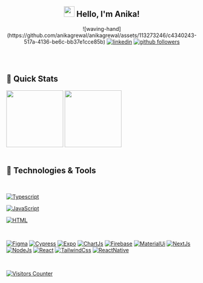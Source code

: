<h2 align="center"><img src="./media/waving-hand.gif" width="28"> Hello, I'm Anika!</h2>
<p align="center">
 ![waving-hand](https://github.com/anikagrewal/anikagrewal/assets/113273246/c4340243-517a-4136-be6c-bb37e1cce85b)


  <a href="https://www.linkedin.com/in/anika-grewal-516712262">
  <img alt="linkedin" title="Linkedin Profile" src="https://img.shields.io/badge/linkedin-DDECF9.svg?&style=for-the-badge&logo=linkedin&logoColor=4E738A"/></a>

  <a href="https://github.com/anikagrewal">
  <img alt="github followers" title="Follow me on Github" src="https://img.shields.io/github/followers/anikagrewal?color=ffdd93&labelColor=4E738A&style=for-the-badge&logo=github&label=Follow"/></a>

 
  <br><br>
</p>

<h2 align='left'> 🚀 Quick Stats </h2>
<div>
<img src='https://github-readme-stats.vercel.app/api?username=anikagrewal&show_icons=true&theme=radical&hide=contribs' height='150"'>
<img src='https://github-readme-stats.vercel.app/api/top-langs/?username=anikagrewal&layout=compact&theme=radical' height='150"'>
</div>
<br>

<h2 align='left'> 🔨 Technologies & Tools </h2>
<p>
<br>

<a href="https://github.com/search?q=user%3Aanikagrewal+language%3Atypescript"><img alt="Typescript" src="https://img.shields.io/badge/TypeScript-14354C.svg?logo=typescript&logoColor=blue"></a>

<a href="https://github.com/search?q=user%3Aanikagrewal+language%3Ajavascript"><img alt="JavaScript" src="https://img.shields.io/badge/JavaScript-F7DF1E.svg?logo=javascript&logoColor=yellow"></a>

<a href="https://github.com/search?q=user%3Aanikagrewal+language%3Ahtml"><img alt="HTML" src="https://img.shields.io/badge/HTML-E34F26.svg?logo=html5&logoColor=white"></a>

<br>
</p>
<p>

<a href="#"><img alt="Figma" src="https://img.shields.io/badge/Figma-F24E1E?style=for-the-badge&logo=figma&logoColor=white"></a>
<a href="#"><img alt="Cypress" src="https://img.shields.io/badge/Cypress-17202C?style=for-the-badge&logo=cypress&logoColor=white"></a>
<a href="#"><img alt="Expo" src="https://img.shields.io/badge/Expo-1B1F23?style=for-the-badge&logo=expo&logoColor=white "></a>
<a href="#"><img alt="ChartJs" src="https://img.shields.io/badge/Chart%20js-FF6384?style=for-the-badge&logo=chartdotjs&logoColor=white"></a>
<a href="#"><img alt="Firebase" src="https://img.shields.io/badge/firebase-ffca28?style=for-the-badge&logo=firebase&logoColor=black"></a>
<a href="#"><img alt="MaterialUi" src="https://img.shields.io/badge/Material%20UI-007FFF?style=for-the-badge&logo=mui&logoColor=white"></a>
<a href="#"><img alt="NextJs" src="https://img.shields.io/badge/next%20js-000000?style=for-the-badge&logo=nextdotjs&logoColor=white"></a>
<a href="#"><img alt="NodeJs" src="https://img.shields.io/badge/Node%20js-339933?style=for-the-badge&logo=nodedotjs&logoColor=white"></a>
<a href="#"><img alt="React" src="https://img.shields.io/badge/React-20232A?style=for-the-badge&logo=react&logoColor=61DAFB"></a>
<a href="#"><img alt="TailwindCss" src="https://img.shields.io/badge/Tailwind_CSS-38B2AC?style=for-the-badge&logo=tailwind-css&logoColor=white"></a>
<a href="#"><img alt="ReactNative" src="https://img.shields.io/badge/React_Native-20232A?style=for-the-badge&logo=react&logoColor=61DAFB"></a>







<br>
</p>
<p>
<a href="#"><img alt="Visitors Counter" src="https://api.visitorbadge.io/api/visitors?path=anikagrewal&countColor=%23263759"></a>
</p>

